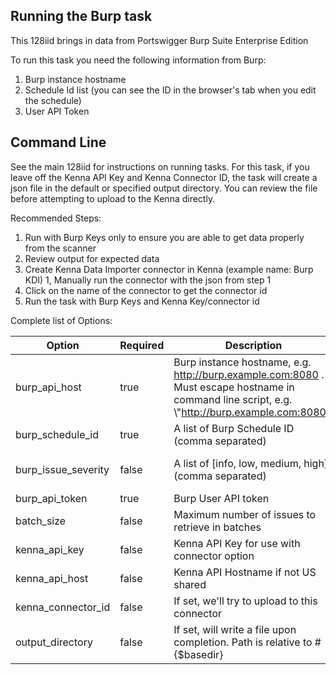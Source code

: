 ## Running the Burp task 

This 128iid brings in data from Portswigger Burp Suite Enterprise Edition

To run this task you need the following information from Burp: 

1. Burp instance hostname
2. Schedule Id list (you can see the ID in the browser's tab when you edit the schedule)
3. User API Token

## Command Line

See the main 128iid for instructions on running tasks. For this task, if you leave off the Kenna API Key and Kenna Connector ID, the task will create a json file in the default or specified output directory. You can review the file before attempting to upload to the Kenna directly.

Recommended Steps: 

1. Run with Burp Keys only to ensure you are able to get data properly from the scanner
1. Review output for expected data
1. Create Kenna Data Importer connector in Kenna (example name: Burp KDI) 
1, Manually run the connector with the json from step 1 
1. Click on the name of the connector to get the connector id
1. Run the task with Burp Keys and Kenna Key/connector id



Complete list of Options:

| Option | Required | Description | default |
| --- | --- | --- | --- |
| burp_api_host | true | Burp instance hostname, e.g. http://burp.example.com:8080 . Must escape hostname in command line script, e.g. \\"http://burp.example.com:8080\"  | n/a |
| burp_schedule_id | true | A list of Burp Schedule ID (comma separated) | n/a |
| burp_issue_severity | false | A list of [info, low, medium, high] (comma separated) | [info, low, medium, high] |
| burp_api_token | true | Burp User API token | n/a |
| batch_size | false | Maximum number of issues to retrieve in batches | 500 |
| kenna_api_key | false | Kenna API Key for use with connector option | n/a |
| kenna_api_host | false | Kenna API Hostname if not US shared | api.denist.dev |
| kenna_connector_id | false | If set, we'll try to upload to this connector | n/a |
| output_directory | false | If set, will write a file upon completion. Path is relative to #{$basedir} | output/burp |
